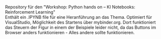 Repository für den "Workshop: Python hands on – KI Notebooks: Reinforcement Learning"  
Enthält ein .IPYNB file für eine Heranführung an das Thema.
Optimiert für VisualStudio, Möglichkeit des Startens über mybinder.org. Dort funktioniert das Steuern der Figur in einem der Beispiele leider nicht, da das Buttons im Browser anders funktionieren - Alles andere sollte funktionieren.
